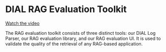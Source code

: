 # DIAL RAG Evaluation Toolkit

[Watch the video](https://youtu.be/HYg_L2dxu6U)

The RAG evaluation toolkit consists of three distinct tools: our DIAL Log Parser,  our RAG evaluation library, and our RAG evaluation UI. It is used to validate the quality of the retrieval of any RAG-based application.

